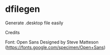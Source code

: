 # dfilegen
Generate .desktop file easily

Credits

Font: Open Sans
Designed by Steve Matteson
(https://fonts.google.com/specimen/Open+Sans)
